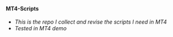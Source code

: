#### MT4-Scripts
* _This is the repo I collect and revise the scripts I need in MT4_
* _Tested in MT4 demo_
